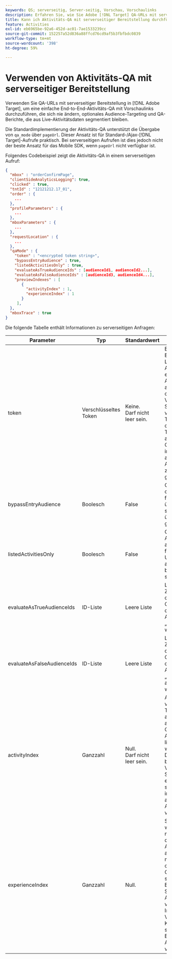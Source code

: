 ```yaml
---
keywords: QS; serverseitig, Server-seitig, Vorschau, Vorschaulinks
description: Erfahren Sie, wie Sie Adobe [!DNL Target] QA-URLs mit serverseitiger Bereitstellung verwenden, um eine einfache End-to-End-Aktivitäts-QA mit Vorschau-Links, die sich nie ändern, optionalem Audience-Targeting und QA-Reporting durchzuführen, die weiterhin von Live-Aktivitätsdaten segmentiert sind.
title: Kann ich Aktivitäts-QA mit serverseitiger Bereitstellung durchführen?
feature: Activities
exl-id: eb6965be-92a6-452d-ac01-7ae1533239cc
source-git-commit: 152257a52d836a88ffcd76cd9af5b3fbfbdc0839
workflow-type: tm+mt
source-wordcount: '398'
ht-degree: 59%

---
```


# Verwenden von Aktivitäts-QA mit serverseitiger Bereitstellung

Verwenden Sie QA-URLs mit serverseitiger Bereitstellung in [!DNL Adobe Target], um eine einfache End-to-End-Aktivitäts-QA mit Vorschaulinks durchzuführen, die sich nie ändern, optionales Audience-Targeting und QA-Berichte, die aus Live-Aktivitätsdaten segmentiert bleiben.

Die Standardimplementierung der Aktivitäts-QA unterstützt die Übergabe von `qa_mode` über `pageUrl`. Dieser Ansatz ist für Standard-/Ajax-[!DNL Target]-Aufrufe praktisch. Bei serverseitigen Aufrufen ist dies jedoch nicht der beste Ansatz für das Mobile SDK, wenn `pageUrl` nicht verfügbar ist.

Folgendes Codebeispiel zeigt die Aktivitäts-QA in einem serverseitigen Aufruf:

```json
{
  "mbox" : "orderConfirmPage",
  "clientSideAnalyticsLogging": true,
  "clicked" : true,
  "tntId" : "12121212.17_01",
  "order" : {
    ...
  },
  "profileParameters" : {
    ...
  },
  "mboxParameters" : {
    ...
  },
  "requestLocation" : {
    ...
  },
  "qaMode" : {
    "token" : "<encrypted token string>",
    "bypassEntryAudience" : true,
    "listedActivitiesOnly" : true,
    "evaluateAsTrueAudienceIds" : [audienceId1, audienceId2...],
    "evaluateAsFalseAudienceIds" : [audienceId3, audienceId4...],
    "previewIndexes" : [
       {
         "activityIndex" : 1,
         "experienceIndex" : 1
       }
     ],
  },
  "mboxTrace" : true
}
```

Die folgende Tabelle enthält Informationen zu serverseitigen Anfragen:

| Parameter | Typ | Standardwert | Beschreibung |
|--- |--- |--- |--- |
| token | Verschlüsseltes Token | Keine.<br>Darf nicht leer sein. | Ein verschlüsseltes Element, das die Liste der Aktivitäts-IDs enthält, die in der Aktivitäts-QA ausgeführt werden dürfen.<br>Validierungsregeln: Sollte ein verschlüsseltes Token sein, das zu dem in der [!DNL Target]-Anfrage angegebenen Client gehört. Alle im Token angegebenen Aktivitäten müssen zu dem Client gehören. |
| bypassEntryAudience | Boolesch | False | Gibt an, ob Ziele der Einstiegsstufe für QA-Aktivitäten überprüft werden sollen oder als übereinstimmend gelten. |
| listedActivitiesOnly | Boolesch | False | Gibt an, ob QA-Aktivitäten isoliert ausgeführt oder für die aktuelle Umgebung als aktive Aktivitäten bewertet werden sollen. |
| evaluateAsTrueAudienceIds | ID-Liste | Leere Liste | Liste der Zielgruppen-IDs, die im Gültigkeitsbereich der [!DNL Target]-Anfrage immer als „true“ ausgewertet werden sollen. |
| evaluateAsFalseAudienceIds | ID-Liste | Leere Liste | Liste der Zielgruppen-IDs, die im Gültigkeitsbereich der [!DNL Target]-Anfrage immer als „false“ ausgewertet werden sollen. |
| activityIndex | Ganzzahl | Null.<br>Darf nicht leer sein. | Aktivitätsindex im verschlüsselten Token. Wenn activityIndex außerhalb der Grenzwerte der Aktivität im Token liegt oder null ist, wird er ignoriert. Der Index beginnt bei 1.<br>Validierungsregeln: Sollte mindestens ein Aktivitätsindex sein und auf eine im Token angegebene Aktivität verweisen. |
| experienceIndex | Ganzzahl | Null. | Sofern angegeben, wird ein Erlebnis nach dem Index in der Aktivitätsdefinition ausgewählt. Wenn nicht angegeben oder außerhalb der Grenzwerte, wird stattdessen die Erlebnisselektor-Strategie der Aktivität verwendet. Der Index beginnt mit 1 Validierungsregeln: Kann null sein oder sollte auf ein Erlebnis in der Aktivität verweisen. |
